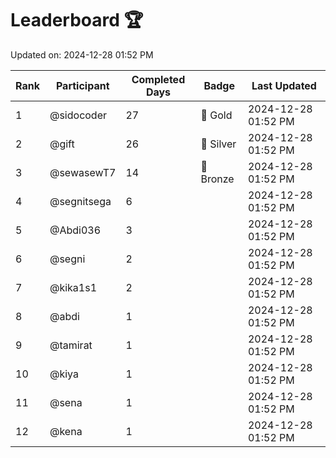 # Leaderboard 🏆

Updated on: 2024-12-28 01:52 PM

| Rank | Participant       | Completed Days | Badge      | Last Updated         |
|------|-------------------|----------------|------------|----------------------|
| 1    | @sidocoder        | 27             | 🏅 Gold     | 2024-12-28 01:52 PM |
| 2    | @gift             | 26             | 🥈 Silver   | 2024-12-28 01:52 PM |
| 3    | @sewasewT7        | 14             | 🥉 Bronze   | 2024-12-28 01:52 PM |
| 4    | @segnitsega       | 6              |            | 2024-12-28 01:52 PM |
| 5    | @Abdi036          | 3              |            | 2024-12-28 01:52 PM |
| 6    | @segni            | 2              |            | 2024-12-28 01:52 PM |
| 7    | @kika1s1          | 2              |            | 2024-12-28 01:52 PM |
| 8    | @abdi             | 1              |            | 2024-12-28 01:52 PM |
| 9    | @tamirat          | 1              |            | 2024-12-28 01:52 PM |
| 10   | @kiya             | 1              |            | 2024-12-28 01:52 PM |
| 11   | @sena             | 1              |            | 2024-12-28 01:52 PM |
| 12   | @kena             | 1              |            | 2024-12-28 01:52 PM |
